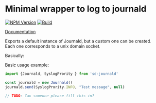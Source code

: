 # Minimal wrapper to log to journald


  [![NPM Version][npm-image]][npm-url]
  [![Build][github-image]][github-url]

[Documentation](https://github.com/sargun/sd-journald/tree/main/docs)

Exports a default instance of Journald, but a custom one can be created. Each one corresponds
to a unix domain socket.

Basically:

Basic usage example:
```typescript
import {Journald, SyslogPrority } from 'sd-journald'

const journald = new Journald()
journald.send(SyslogPrority.INFO, "Test message", null)
```

```javascript
// TODO: Can someone please fill this in?
```

[npm-image]: https://img.shields.io/npm/v/sd-journald.svg
[npm-url]: https://npmjs.org/package/sd-journald
[github-image]: https://github.com/sargun/sd-journald/workflows/CI/badge.svg
[github-url]: https://github.com/sargun/sd-journald/actions?query=workflow%3A%22CI%22